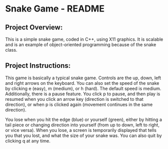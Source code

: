 # Snake Game - README

## Project Overview:
This is a simple snake game, coded in C++, using X11 graphics. It is scalable and is an example of object-oriented programming because of the snake class.

## Project Instructions: 

This game is basically a typical snake game. Controls are the up, down, left and right arrows on the keyboard. You can also set the speed of the snake by clicking e (easy), m (medium), or h (hard). The default speed is medium. Additionally, there is a pause feature. You click p to pause, and then play is resumed when you click an arrow key (direction is switched to that direction), or when p is clicked again (movement continues in the same direction).

You lose when you hit the edge (blue) or yourself (green), either by hitting a tail piece or changing direction into yourself (from up to down, left to right, or vice versa). When you lose, a screen is temporarily displayed that tells you that you lost, and what the size of your snake was. You can also quit by clicking q at any time.
